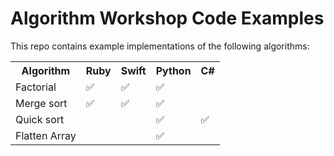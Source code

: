 # Algorithm Workshop Code Examples

This repo contains example implementations of the following algorithms:

<table>
<tr>
  <th>Algorithm</th>
  <th>Ruby</th>
  <th>Swift</th>
  <th>Python</th>
  <th>C#</th>
</tr>
<tr>
  <td>Factorial</td>
  <td>✅</td><!-- Ruby -->
  <td>✅</td><!-- Swift -->
  <td>✅</td><!-- Python -->
  <td></td><!-- C# -->
</tr>
<tr>
  <td>Merge sort</td>
  <td>✅</td><!-- Ruby -->
  <td>✅</td><!-- Swift -->
  <td>✅</td><!-- Python -->
  <td></td><!-- C# -->
</tr>
<tr>
  <td>Quick sort</td>
  <td></td><!-- Ruby -->
  <td></td><!-- Swift -->
  <td>✅</td><!-- Python -->
  <td>✅</td><!-- C# -->
</tr>
<tr>
  <td>Flatten Array</td>
  <td></td><!-- Ruby -->
  <td></td><!-- Swift -->
  <td>✅</td><!-- Python -->
  <td></td><!-- C# -->
</tr>
</table>
